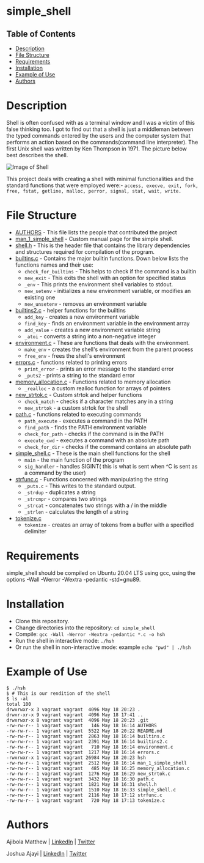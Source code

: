 # simple_shell

## Table of Contents
- [Description](#Description)
- [File Structure](#file-structure)
- [Requirements](#Requirements)
- [Installation](#Installation)
- [Example of Use](#example-of-use)
- [Authors](#Authors)


# Description
Shell is often confused with as a terminal window and I was a victim of this false thinking too. I got to find out that a shell is just a middleman between the typed commands entered by the users and the computer system that performs an action based on the commands(command line interpreter). The first Unix shell was written by Ken Thompson in 1971. The picture below best describes the shell.

![Image of Shell](https://miro.medium.com/max/700/0*-OOMpchdZWQZr4zw)

This project deals with creating a shell with minimal functionalities and the standard functions that were employed were:-
	`access, execve, exit, fork, free, fstat, getline, malloc, perror, signal, stat, wait, write.`


# File Structure
- [AUTHORS](./AUTHORS) - This file lists the people that contributed the project
- [man_1_simple_shell](./man_1_simple_shell) - Custom manual page for the simple shell.
- [shell.h](./shell.h) - This is the header file that contains the library dependencies and structures required for compilation of the program.
- [builtins.c](./builtins.c) - Contains the major builtin functions. Down below lists the functions names and their use:
  - `check_for_builtins` - This helps to check if the command is a builtin
  - `new_exit` - This exits the shell with an option for specified status
  - `_env` - This prints the environment shell variables to stdout.
  - `new_setenv` - initializes a new environment variable, or modifies an existing one
  - `new_unsetenv` - removes an environment variable
- [builtins2.c](./builtins2.c) - helper functions for the builtins
  - `add_key` - creates a new environment variable
  - `find_key` - finds an environment variable in the environment array
  - `add_value` - creates a new environment variable string
  - `_atoi` - converts a string into a non-negative integer
- [environment.c](./environment.c) - These are functions that deals with the environment.
  - `make_env` - creates the shell's environment from the parent process
  - `free_env` - frees the shell's environment
- [errors.c](./errors.c) - functions related to printing errors
  - `print_error` - prints an error message to the standard error
  - `_puts2` - prints a string to the standard error
- [memory_allocation.c](./memory_allocation.c) - Functions related to memory allocation
  - `_realloc` - a custom realloc function for arrays of pointers
- [new_strtok.c](./new_strtok.c) - Custom strtok and helper functions
  - `check_match` - checks if a character matches any in a string
  - `new_strtok` - a custom strtok for the shell
- [path.c](./path.c) - functions related to executing commands
  - `path_execute` - executes a command in the PATH
  - `find_path` - finds the PATH environment variable
  - `check_for_path` - checks if the command is in the PATH
  - `execute_cwd` - executes a command with an absolute path
  - `check_for_dir` - checks if the command contains an absolute path
- [simple_shell.c](./simple_shell.c) - These is the main shell functions for the shell
  - `main` - the main function of the program
  - `sig_handler` - handles SIGINT( this is what is sent when ^C is sent as a command by the user)
- [strfunc.c](./strfunc.c) - Functions concerned with manipulating the string
  - `_puts.c` - This writes to the standard output.
  - `_strdup` - duplicates a string
  - `_strcmpr` - compares two strings
  - `_strcat` - concatenates two strings with a / in the middle
  - `_strlen` - calculates the length of a string
- [tokenize.c](./tokenize.c)
  - `tokenize` - creates an array of tokens from a buffer with a specified delimiter

# Requirements

simple_shell should be compiled on Ubuntu 20.04 LTS using gcc, using the options -Wall -Werror -Wextra -pedantic -std=gnu89.

# Installation
- Clone this repository.
- Change directories into the repository:  `cd simple_shell `
- Compile: `gcc -Wall -Werror -Wextra -pedantic *.c -o hsh`
- Run the shell in interactive mode: `./hsh`
- Or run the shell in non-interactive mode: example `echo "pwd" | ./hsh`

# Example of Use

```
$ ./hsh
$ # This is our rendition of the shell
$ ls -al
total 100
drwxrwxr-x 3 vagrant vagrant  4096 May 18 20:23 .
drwxr-xr-x 9 vagrant vagrant  4096 May 18 17:41 ..
drwxrwxr-x 8 vagrant vagrant  4096 May 18 20:23 .git
-rw-rw-r-- 1 vagrant vagrant   146 May 18 16:14 AUTHORS
-rw-rw-r-- 1 vagrant vagrant  5522 May 18 20:22 README.md
-rw-rw-r-- 1 vagrant vagrant  2863 May 18 16:14 builtins.c
-rw-rw-r-- 1 vagrant vagrant  2391 May 18 16:14 builtins2.c
-rw-rw-r-- 1 vagrant vagrant   710 May 18 16:14 environment.c
-rw-rw-r-- 1 vagrant vagrant  1217 May 18 16:14 errors.c
-rwxrwxr-x 1 vagrant vagrant 26984 May 18 20:23 hsh
-rw-rw-r-- 1 vagrant vagrant  2512 May 18 16:14 man_1_simple_shell
-rw-rw-r-- 1 vagrant vagrant   485 May 18 16:25 memory_allocation.c
-rw-rw-r-- 1 vagrant vagrant  1276 May 18 16:29 new_strtok.c
-rw-rw-r-- 1 vagrant vagrant  3432 May 18 16:30 path.c
-rw-rw-r-- 1 vagrant vagrant  1821 May 18 16:31 shell.h
-rw-rw-r-- 1 vagrant vagrant  1510 May 18 16:33 simple_shell.c
-rw-rw-r-- 1 vagrant vagrant  2116 May 18 17:12 strfunc.c
-rw-rw-r-- 1 vagrant vagrant   720 May 18 17:13 tokenize.c
```

# Authors

Ajibola Matthew | [LinkedIn](https://linkedin.com/in/jibbycodes) | [Twitter](https://twitter.com/jibsyyyyy)

Joshua Ajayi | [LinkedIn](https://www.linkedin.com/in/hayjay71/) | [Twitter](https://twitter.com/HayJay71)
